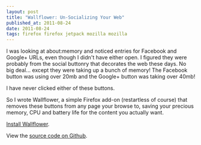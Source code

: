 ```yaml
---
layout: post
title: "Wallflower: Un-Socializing Your Web"
published_at: 2011-08-24
date: 2011-08-24
tags: firefox firefox jetpack mozilla mozilla
---
```


I was looking at about:memory and noticed entries for Facebook and Google+ URLs, even though I didn't have either open. I figured they were probably from the social buttonry that decorates the web these days. No big deal... except they were taking up a bunch of memory! The Facebook button was using over 20mb and the Google+ button was taking over 40mb!

I have never clicked either of these buttons.

So I wrote Wallflower, a simple Firefox add-on (restartless of course) that removes these buttons from any page your browse to, saving your precious memory, CPU and battery life for the content you actually want.

[Install Wallflower](http://j.mp/nLG8wX).

View the [source code on Github](https://github.com/autonome/Wallflower).